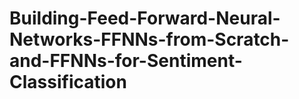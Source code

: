 # Building-Feed-Forward-Neural-Networks-FFNNs-from-Scratch-and-FFNNs-for-Sentiment-Classification


